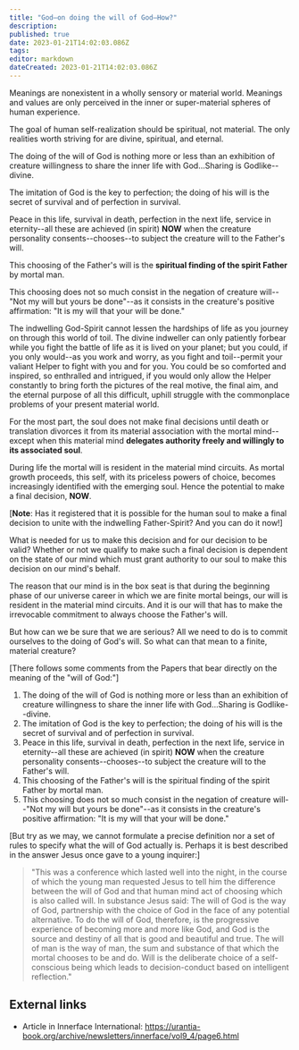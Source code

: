 ```yaml
---
title: "God—on doing the will of God—How?"
description:
published: true
date: 2023-01-21T14:02:03.086Z
tags:
editor: markdown
dateCreated: 2023-01-21T14:02:03.086Z
---
```


Meanings are nonexistent in a wholly sensory or material world. Meanings and values are only perceived in the inner or super-material spheres of human experience.

The goal of human self-realization should be spiritual, not material. The only realities worth striving for are divine, spiritual, and eternal.

The doing of the will of God is nothing more or less than an exhibition of creature willingness to share the inner life with God…Sharing is Godlike--divine.

The imitation of God is the key to perfection; the doing of his will is the secret of survival and of perfection in survival.

Peace in this life, survival in death, perfection in the next life, service in eternity--all these are achieved (in spirit) **NOW** when the creature personality consents--chooses--to subject the creature will to the Father's will.

This choosing of the Father's will is the **spiritual finding of the spirit Father** by mortal man.

This choosing does not so much consist in the negation of creature will--"Not my will but yours be done"--as it consists in the creature's positive affirmation: "It is my will that your will be done."

The indwelling God-Spirit cannot lessen the hardships of life as you journey on through this world of toil. The divine indweller can only patiently forbear while you fight the battle of life as it is lived on your planet; but you could, if you only would--as you work and worry, as you fight and toil--permit your valiant Helper to fight with you and for you. You could be so comforted and inspired, so enthralled and intrigued, if you would only allow the Helper constantly to bring forth the pictures of the real motive, the final aim, and the eternal purpose of all this difficult, uphill struggle with the commonplace problems of your present material world.

For the most part, the soul does not make final decisions until death or translation divorces it from its material association with the mortal mind--except when this material mind **delegates authority freely and willingly to its associated soul**.

During life the mortal will is resident in the material mind circuits. As mortal growth proceeds, this self, with its priceless powers of choice, becomes increasingly identified with the emerging soul. Hence the potential to make a final decision, **NOW**.

\[**Note**: Has it registered that it is possible for the human soul to make a final decision to unite with the indwelling Father-Spirit? And you can do it now!\]

What is needed for us to make this decision and for our decision to be valid? Whether or not we qualify to make such a final decision is dependent on the state of our mind which must grant authority to our soul to make this decision on our mind's behalf.

The reason that our mind is in the box seat is that during the beginning phase of our universe career in which we are finite mortal beings, our will is resident in the material mind circuits. And it is our will that has to make the irrevocable commitment to always choose the Father's will.

But how can we be sure that we are serious? All we need to do is to commit ourselves to the doing of God's will. So what can that mean to a finite, material creature?

\[There follows some comments from the Papers that bear directly on the meaning of the "will of God:"\]

1. The doing of the will of God is nothing more or less than an exhibition of creature willingness to share the inner life with God…Sharing is Godlike--divine.
2. The imitation of God is the key to perfection; the doing of his will is the secret of survival and of perfection in survival.
3. Peace in this life, survival in death, perfection in the next life, service in eternity--all these are achieved (in spirit) **NOW** when the creature personality consents--chooses--to subject the creature will to the Father's will.
4. This choosing of the Father's will is the spiritual finding of the spirit Father by mortal man.
5. This choosing does not so much consist in the negation of creature will--"Not my will but yours be done"--as it consists in the creature's positive affirmation: "It is my will that your will be done."

\[But try as we may, we cannot formulate a precise definition nor a set of rules to specify what the will of God actually is. Perhaps it is best described in the answer Jesus once gave to a young inquirer:\]

> "This was a conference which lasted well into the night, in the course of which the young man requested Jesus to tell him the difference between the will of God and that human mind act of choosing which is also called will. In substance Jesus said: The will of God is the way of God, partnership with the choice of God in the face of any potential alternative. To do the will of God, therefore, is the progressive experience of becoming more and more like God, and God is the source and destiny of all that is good and beautiful and true. The will of man is the way of man, the sum and substance of that which the mortal chooses to be and do. Will is the deliberate choice of a self-conscious being which leads to decision-conduct based on intelligent reflection."

## External links

* Article in Innerface International: https://urantia-book.org/archive/newsletters/innerface/vol9_4/page6.html